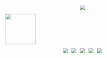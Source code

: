 <p align="center"> 
   <a href="https://github.com/mhcatty"><img src="https://count.getloli.com/get/@mhcrocky?theme=asoul" /></a>
</p>
<img src="https://capsule-render.vercel.app/api?type=waving&theme=cobalt&height=50&section=header" height="100" />
<p align="center"> 
<a href="https://bahrooz.vercel.zpp"><img src="https://img.icons8.com/color/48/000000/domain.png"/></a>
&nbsp;
<a href="https://github.com/mhcatty"><img src="https://img.icons8.com/fluency/48/000000/github.png"/></a>
&nbsp;
<a href="https://t.me/mhcrocky"><img src="https://img.icons8.com/fluency/48/000000/telegram-app.png"/></a>
&nbsp;
<a href="https://join.skype.com/invite/Xrmb1BAOOHgf"><img src="https://img.icons8.com/fluency/48/000000/skype.png"/></a>
&nbsp;
<a href="mailto:larastar721@gmail.com"><img src="https://img.icons8.com/fluency/48/000000/circled-envelope.png"/></a>
</p>
